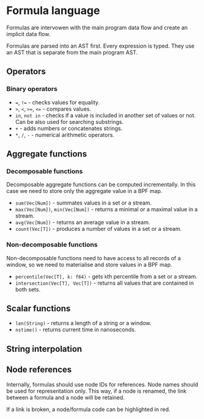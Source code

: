 # Formula language

Formulas are intervowen with the main program data flow and create an implicit data flow.

Formulas are parsed into an AST first. Every expression is typed.
They use an AST that is separate from the main program AST.

## Operators

### Binary operators

* `=`, `!=` - checks values for equality.
* `>`, `<`, `>=`, `<=` - compares values.
* `in`, `not in` - checks if a value is included in another set of values or not. Can be also used for searching substrings.
* `+` - adds numbers or concatenates strings.
* `*`, `/`, `-` - numerical arithmetic operators.

## Aggregate functions

### Decomposable functions

Decomposable aggregate functions can be computed incrementally.
In this case we need to store only the aggregate value in a BPF map.

* `sum(Vec[Num])` - summates values in a set or a stream.
* `max(Vec[Num])`, `min(Vec[Num])` - returns a minimal or a maximal value in a stream.
* `avg(Vec[Num])` - returns an average value in a stream.
* `count(Vec[T])` - produces a number of values in a set or a stream.

### Non-decomposable functions

Non-decomposable functions need to have access to all records of a window,
so we need to materialise and store values in a BPF map.

* `percentile(Vec[T], k: f64)` - gets `k`th percentile from a set or a stream.
* `intersection(Vec[T], Vec[T])` - returns all values that are contained in both sets.

## Scalar functions

* `len(String)` - returns a length of a string or a window.
* `nstime()` - returns current time in nanoseconds.

## String interpolation

## Node references

Internally, formulas should use node IDs for references. Node names should be used for representation only.
This way, if a node is renamed, the link between a formula and a node will be retained.

If a link is broken, a node/formula code can be highlighted in red.
